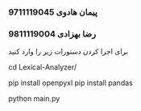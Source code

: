### پیمان هادوی 9711119045	
### رضا بهزادی 9811119004

برای اجرا کردن دستورات زیر را وارد کنید

cd Lexical-Analyzer/

pip install openpyxl
pip install pandas

python main.py